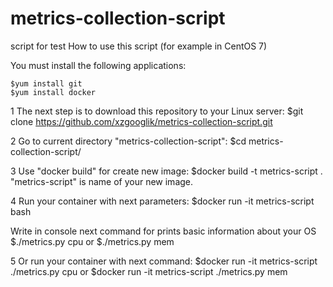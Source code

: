 # metrics-collection-script
script for test
How to use this script (for example in CentOS 7)

You must install the following applications:

	$yum install git
	$yum install docker

1 The next step is to download this repository to your Linux server:
	$git clone https://github.com/xzgooglik/metrics-collection-script.git

2 Go to current directory "metrics-collection-script":
	$cd metrics-collection-script/

3 Use "docker build" for create new image: 
	$docker build -t metrics-script . 
 "metrics-script" is name of your new image.

4 Run your container with next parameters: 
	$docker run -it metrics-script bash
  
  Write in console next command for prints basic information about your OS
	$./metrics.py cpu 
	or 
	$./metrics.py mem

5 Or run your container with next command:
	$docker run -it metrics-script ./metrics.py cpu
  or
	$docker run -it metrics-script ./metrics.py mem
